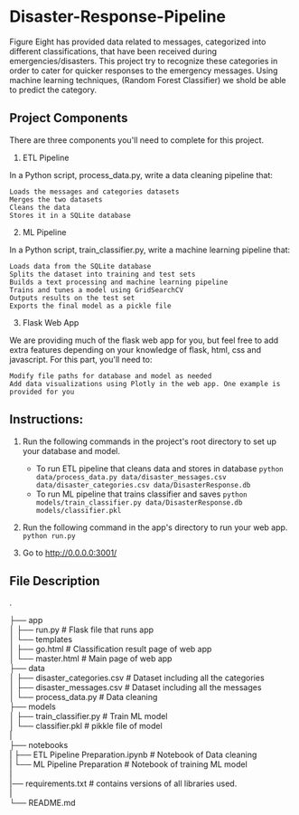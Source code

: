 # Disaster-Response-Pipeline

Figure Eight has provided data related to messages, categorized into different classifications, that have been received during emergencies/disasters. This project try to recognize these categories in order to cater for quicker responses to the emergency messages. Using machine learning techniques, (Random Forest Classifier) we shold be able to predict the category.

## Project Components

There are three components you'll need to complete for this project.
1. ETL Pipeline

In a Python script, process_data.py, write a data cleaning pipeline that:

    Loads the messages and categories datasets
    Merges the two datasets
    Cleans the data
    Stores it in a SQLite database

2. ML Pipeline

In a Python script, train_classifier.py, write a machine learning pipeline that:

    Loads data from the SQLite database
    Splits the dataset into training and test sets
    Builds a text processing and machine learning pipeline
    Trains and tunes a model using GridSearchCV
    Outputs results on the test set
    Exports the final model as a pickle file

3. Flask Web App

We are providing much of the flask web app for you, but feel free to add extra features depending on your knowledge of flask, html, css and javascript. For this part, you'll need to:

    Modify file paths for database and model as needed
    Add data visualizations using Plotly in the web app. One example is provided for you

## Instructions:
1. Run the following commands in the project's root directory to set up your database and model.

    - To run ETL pipeline that cleans data and stores in database
        `python data/process_data.py data/disaster_messages.csv data/disaster_categories.csv data/DisasterResponse.db`
    - To run ML pipeline that trains classifier and saves
        `python models/train_classifier.py data/DisasterResponse.db models/classifier.pkl`

2. Run the following command in the app's directory to run your web app.
    `python run.py`

3. Go to http://0.0.0.0:3001/

## File Description
.

├── app       
│   ├── run.py                           # Flask file that runs app      
│   └── templates           
│         ├── go.html                      # Classification result page of web app      
│         └── master.html                  # Main page of web app          
├── data                        
│   ├── disaster_categories.csv          # Dataset including all the categories      
│   ├── disaster_messages.csv            # Dataset including all the messages        
│   └── process_data.py                  # Data cleaning         
├── models    
│   ├── train_classifier.py              # Train ML model    
│   └── classifier.pkl                   # pikkle file of model       
|     
├── notebooks      
|   ├── ETL Pipeline Preparation.ipynb   # Notebook of Data cleaning      
|   └── ML Pipeline Preparation          # Notebook of training ML model      
|        
|── requirements.txt                     # contains versions of all libraries used.     
|     
└── README.md
       
